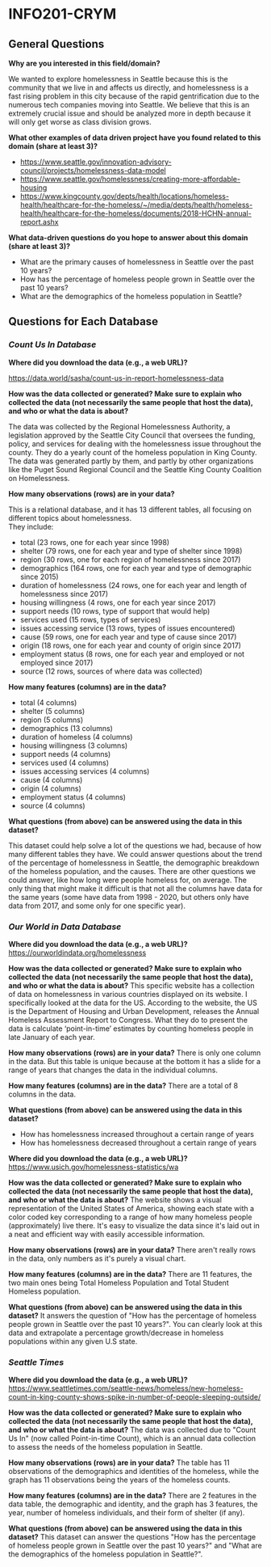 # INFO201-CRYM

## General Questions

**Why are you interested in this field/domain?**

We wanted to explore homelessness in Seattle because this is the community that we live in and affects us directly, and homelessness is a fast rising problem in this city because of the rapid gentrification due to the numerous tech companies moving into Seattle. We believe that this is an extremely crucial issue and should be analyzed more in depth because it will only get worse as class division grows.

**What other examples of data driven project have you found related to this domain (share at least 3)?**

- https://www.seattle.gov/innovation-advisory-council/projects/homelessness-data-model
- https://www.seattle.gov/homelessness/creating-more-affordable-housing
- https://www.kingcounty.gov/depts/health/locations/homeless-health/healthcare-for-the-homeless/~/media/depts/health/homeless-health/healthcare-for-the-homeless/documents/2018-HCHN-annual-report.ashx

**What data-driven questions do you hope to answer about this domain (share at least 3)?**

 - What are the primary causes of homelessness in Seattle over the past 10 years?
 - How has the percentage of homeless people grown in Seattle over the past 10 years?
 - What are the demographics of the homeless population in Seattle?

## Questions for Each Database

### _Count Us In Database_

**Where did you download the data (e.g., a web URL)?**

https://data.world/sasha/count-us-in-report-homelessness-data

**How was the data collected or generated? Make sure to explain who collected the data (not necessarily the same people that host the data), and who or what the data is about?**

The data was collected by the Regional Homelessness Authority, a legislation approved by the Seattle City Council that oversees the funding, policy, and services for dealing with the homelessness issue throughout the county. They do a yearly count of the homeless population in King County. The data was generated partly by them, and partly by other organizations like the Puget Sound Regional Council and the Seattle King County Coalition on Homelessness.

**How many observations (rows) are in your data?**

This is a relational database, and it has 13 different tables, all focusing on different topics about homelessness.  
They include:
- total (23 rows, one for each year since 1998)
- shelter (79 rows, one for each year and type of shelter since 1998)
- region (30 rows, one for each region of homelessness since 2017)
- demographics (164 rows, one for each year and type of demographic since 2015)
- duration of homelessness (24 rows, one for each year and length of homelessness since 2017)
- housing willingness (4 rows, one for each year since 2017)
- support needs (10 rows, type of support that would help)
- services used (15 rows, types of services)
- issues accessing service (13 rows, types of issues encountered)
- cause (59 rows, one for each year and type of cause since 2017)
- origin (18 rows, one for each year and county of origin since 2017)
- employment status (8 rows, one for each year and employed or not employed since 2017)
- source (12 rows, sources of where data was collected)


**How many features (columns) are in the data?**

- total (4 columns)
- shelter (5 columns)
- region (5 columns)
- demographics (13 columns)
- duration of homeless (4 columns)
- housing willingness (3 columns)
- support needs (4 columns)
- services used (4 columns)
- issues accessing services (4 columns)
- cause (4 columns)
- origin (4 columns)
- employment status (4 columns)
- source (4 columns)


**What questions (from above) can be answered using the data in this dataset?**

This dataset could help solve a lot of the questions we had, because of how many different tables they have. We could answer questions about the trend of the percentage of homelessness in Seattle, the demographic breakdown of the homeless population, and the causes. There are other questions we could answer, like how long were people homeless for, on average. The only thing that might make it difficult is that not all the columns have data for the same years (some have data from 1998 - 2020, but others only have data from 2017, and some only for one specific year).


### _Our World in Data Database_

**Where did you download the data (e.g., a web URL)?**
https://ourworldindata.org/homelessness

**How was the data collected or generated? Make sure to explain who collected the data (not necessarily the same people that host the data), and who or what the data is about?**
This specific website has a collection of data on homelessness in various
countries displayed on its website. I specifically looked at the data for
the US. According to the website, the US is the Department of Housing and Urban Development, releases the Annual Homeless Assessment Report to
Congress. What they do to present the data is calculate ‘point-in-time’
estimates by counting homeless people in late January of each year.

**How many observations (rows) are in your data?**
There is only one column in the data. But this table is unique because at the
bottom it has a slide for a range of years that changes the data in the
individual columns.

**How many features (columns) are in the data?**
There are a total of 8 columns in the data.

**What questions (from above) can be answered using the data in this dataset?**
- How has homelessness increased throughout a certain range of years
- How has homelessness decreased throughout a certain range of years

**Where did you download the data (e.g., a web URL)?**
https://www.usich.gov/homelessness-statistics/wa

**How was the data collected or generated? Make sure to explain who collected the data (not necessarily the same people that host the data), and who or what the data is about?**
The website shows a visual representation of the United States of America, showing each state with a color coded key corresponding to a range of how many homeless people (approximately) live there. It's easy to visualize the data since it's laid out in a neat and efficient way with easily accessible information.

**How many observations (rows) are in your data?**
There aren't really rows in the data, only numbers as it's purely a visual chart.

**How many features (columns) are in the data?**
There are 11 features, the two main ones being Total Homeless Population and Total Student Homeless population.

**What questions (from above) can be answered using the data in this dataset?**
It answers the question of "How has the percentage of homeless people grown in Seattle over the past 10 years?". You can clearly look at this data and extrapolate a percentage growth/decrease in homeless populations within any given U.S state.

### _Seattle Times_

**Where did you download the data (e.g., a web URL)?**
https://www.seattletimes.com/seattle-news/homeless/new-homeless-count-in-king-county-shows-spike-in-number-of-people-sleeping-outside/

**How was the data collected or generated? Make sure to explain who collected the data (not necessarily the same people that host the data), and who or what the data is about?**
The data was collected due to "Count Us In" (now called Point-in-time Count), which is an annual data collection to assess the needs of the homeless population in Seattle.

**How many observations (rows) are in your data?**
The table has 11 observations of the demographics and identities of the homeless, while the graph has 11 observations being the years of the homeless counts.

**How many features (columns) are in the data?**
There are 2 features in the data table, the demographic and identity, and the graph has 3 features, the year, number of homeless individuals, and their form of shelter (if any).

**What questions (from above) can be answered using the data in this dataset?**
This dataset can answer the questions "How has the percentage of homeless people grown in Seattle over the past 10 years?" and "What are the demographics of the homeless population in Seattle?".
